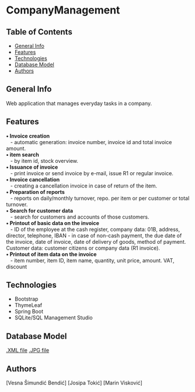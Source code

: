 # CompanyManagement

## Table of Contents
* [General Info](https://github.com/OSS-Java-Seminar/CompanyManagement/blob/master/README.md#general-info)
* [Features](https://github.com/OSS-Java-Seminar/CompanyManagement/blob/master/README.md#features)
* [Technologies](https://github.com/OSS-Java-Seminar/CompanyManagement/blob/master/README.md#technologies)
* [Database Model](https://github.com/OSS-Java-Seminar/CompanyManagement/blob/master/README.md#database-model)
* [Authors](https://github.com/OSS-Java-Seminar/CompanyManagement/blob/master/README.md#authors)

## General Info
Web application that manages everyday tasks in a company.

## Features
**• Invoice creation** <br/> &nbsp;&nbsp;&nbsp;- automatic generation: invoice number, invoice id and total invoice amount. <br/> 
**• item search** <br/> &nbsp;&nbsp;&nbsp;- by item id, stock overview. <br/>
**• Issuance of invoice** <br/> &nbsp;&nbsp;&nbsp;- print invoice or send invoice by e-mail, issue R1 or regular invoice. <br/>
**• Invoice cancellation** <br/> &nbsp;&nbsp;&nbsp;- creating a cancellation invoice in case of return of the item. <br/>
**• Preparation of reports** <br/> &nbsp;&nbsp;&nbsp;- reports on daily/monthly turnover, repo. per item or per customer or total turnover. <br/>
**• Search for customer data** <br/> &nbsp;&nbsp;&nbsp;- search for customers and accounts of those customers. <br/> 
**• Printout of basic data on the invoice** <br/> &nbsp;&nbsp;&nbsp;- ID of the employee at the cash register, company data: 01B, address, director, telephone, IBAN - in case of non-cash payment, the due date of the invoice, date of invoice, date of delivery of goods, method of payment. Customer data: customer citizens or company data (R1 invoice). <br/>
**• Printout of item data on the invoice** <br/> &nbsp;&nbsp;&nbsp;- item number, item ID, item name, quantity, unit price, amount. VAT, discount

## Technologies
* Bootstrap
* ThymeLeaf
* Spring Boot
* SQLite/SQL Management Studio

## Database Model
[.XML file]()
[.JPG file]()

## Authors
[Vesna Šimundić Bendić]
[Josipa Tokić]
[Marin Visković]
